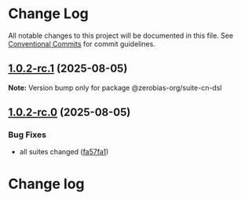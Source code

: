 # Change Log

All notable changes to this project will be documented in this file.
See [Conventional Commits](https://conventionalcommits.org) for commit guidelines.

## [1.0.2-rc.1](https://github.com/zerobias-org/suite/compare/@zerobias-org/suite-cn-dsl@1.0.2-rc.0...@zerobias-org/suite-cn-dsl@1.0.2-rc.1) (2025-08-05)

**Note:** Version bump only for package @zerobias-org/suite-cn-dsl





## [1.0.2-rc.0](https://github.com/zerobias-org/suite/compare/@zerobias-org/suite-cn-dsl@1.0.1...@zerobias-org/suite-cn-dsl@1.0.2-rc.0) (2025-08-05)


### Bug Fixes

* all suites changed ([fa57fa1](https://github.com/zerobias-org/suite/commit/fa57fa1af7628003297df46b2d7740fe95bd2666))





# Change log
